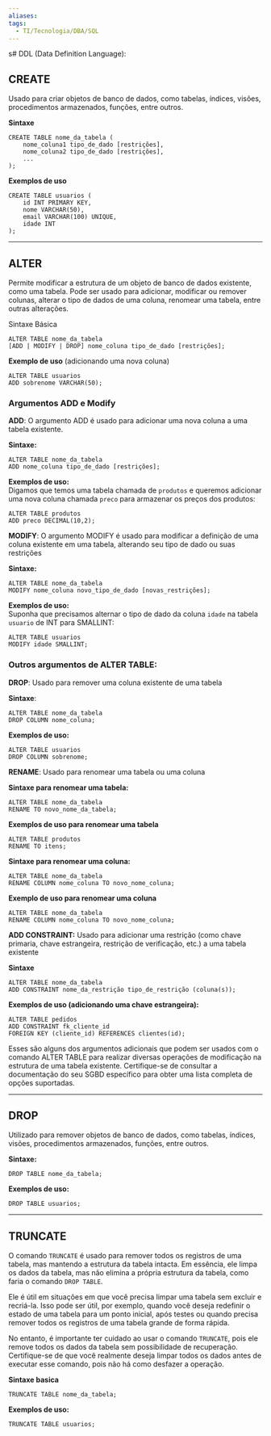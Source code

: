 ```yaml
---
aliases: 
tags:
  - TI/Tecnologia/DBA/SQL
---
```

s# DDL (Data Definition Language):

## **CREATE**

Usado para criar objetos de banco de dados, como tabelas, índices, visões, procedimentos armazenados, funções, entre outros.

**Sintaxe**

```
CREATE TABLE nome_da_tabela (
    nome_coluna1 tipo_de_dado [restrições],
    nome_coluna2 tipo_de_dado [restrições],
    ...
);
```

**Exemplos de uso**

```
CREATE TABLE usuarios (
    id INT PRIMARY KEY,
    nome VARCHAR(50),
    email VARCHAR(100) UNIQUE,
    idade INT
);
```

---

## **ALTER**

Permite modificar a estrutura de um objeto de banco de dados existente, como uma tabela. Pode ser usado para adicionar, modificar ou remover colunas, alterar o tipo de dados de uma coluna, renomear uma tabela, entre outras alterações.

Sintaxe Básica

```
ALTER TABLE nome_da_tabela
[ADD | MODIFY | DROP] nome_coluna tipo_de_dado [restrições];
```

**Exemplo de uso** (adicionando uma nova coluna)

```
ALTER TABLE usuarios
ADD sobrenome VARCHAR(50);
```

### Argumentos ADD e Modify

**ADD**: O argumento ADD é usado para adicionar uma nova coluna a uma tabela existente.

**Sintaxe:**

```
ALTER TABLE nome_da_tabela
ADD nome_coluna tipo_de_dado [restrições];
```

**Exemplos de uso:**  
Digamos que temos uma tabela chamada de `produtos` e queremos adicionar uma nova coluna chamada `preco` para armazenar os preços dos produtos:

```
ALTER TABLE produtos
ADD preco DECIMAL(10,2);
```

**MODIFY**: O argumento MODIFY é usado para modificar a definição de uma coluna existente em uma tabela, alterando seu tipo de dado ou suas restrições

**Sintaxe:**

```
ALTER TABLE nome_da_tabela
MODIFY nome_coluna novo_tipo_de_dado [novas_restrições];
```

**Exemplos de uso:**  
Suponha que precisamos alternar o tipo de dado da coluna `idade` na tabela `usuario` de INT para SMALLINT:

```
ALTER TABLE usuarios
MODIFY idade SMALLINT;
```

### Outros argumentos de ALTER TABLE:

**DROP**: Usado para remover uma coluna existente de uma tabela

**Sintaxe**:

```
ALTER TABLE nome_da_tabela
DROP COLUMN nome_coluna;
```

**Exemplos de uso:**

```
ALTER TABLE usuarios
DROP COLUMN sobrenome;
```

**RENAME**: Usado para renomear uma tabela ou uma coluna

**Sintaxe para renomear uma tabela:**

```
ALTER TABLE nome_da_tabela
RENAME TO novo_nome_da_tabela;
```

**Exemplos de uso para renomear uma tabela**

```
ALTER TABLE produtos
RENAME TO itens;
```

**Sintaxe para renomear uma coluna:**

```
ALTER TABLE nome_da_tabela
RENAME COLUMN nome_coluna TO novo_nome_coluna;
```

**Exemplo de uso para renomear uma coluna**

```
ALTER TABLE nome_da_tabela
RENAME COLUMN nome_coluna TO novo_nome_coluna;
```

**ADD CONSTRAINT:** Usado para adicionar uma restrição (como chave primaria, chave estrangeira, restrição de verificação, etc.) a uma tabela existente

**Sintaxe**

```
ALTER TABLE nome_da_tabela
ADD CONSTRAINT nome_da_restrição tipo_de_restrição (coluna(s));
```

**Exemplos de uso (adicionando uma chave estrangeira):**

```
ALTER TABLE pedidos
ADD CONSTRAINT fk_cliente_id
FOREIGN KEY (cliente_id) REFERENCES clientes(id);
```

Esses são alguns dos argumentos adicionais que podem ser usados com o comando ALTER TABLE para realizar diversas operações de modificação na estrutura de uma tabela existente. Certifique-se de consultar a documentação do seu SGBD específico para obter uma lista completa de opções suportadas.

---

## **DROP**

Utilizado para remover objetos de banco de dados, como tabelas, índices, visões, procedimentos armazenados, funções, entre outros.

**Sintaxe:**

```
DROP TABLE nome_da_tabela;
```

**Exemplos de uso:**

```
DROP TABLE usuarios;
```

---

## **TRUNCATE**

O comando `TRUNCATE` é usado para remover todos os registros de uma tabela, mas mantendo a estrutura da tabela intacta. Em essência, ele limpa os dados da tabela, mas não elimina a própria estrutura da tabela, como faria o comando `DROP TABLE`.

Ele é útil em situações em que você precisa limpar uma tabela sem excluir e recriá-la. Isso pode ser útil, por exemplo, quando você deseja redefinir o estado de uma tabela para um ponto inicial, após testes ou quando precisa remover todos os registros de uma tabela grande de forma rápida.

No entanto, é importante ter cuidado ao usar o comando `TRUNCATE`, pois ele remove todos os dados da tabela sem possibilidade de recuperação. Certifique-se de que você realmente deseja limpar todos os dados antes de executar esse comando, pois não há como desfazer a operação.

**Sintaxe basica**

```
TRUNCATE TABLE nome_da_tabela;
```

**Exemplos de uso:**

```
TRUNCATE TABLE usuarios;
```